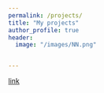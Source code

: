 ```yaml
---
permalink: /projects/
title: "My projects"
author_profile: true
header:
  image: "/images/NN.png"


---
```

[link](https://karanvir01.github.io/about/)
